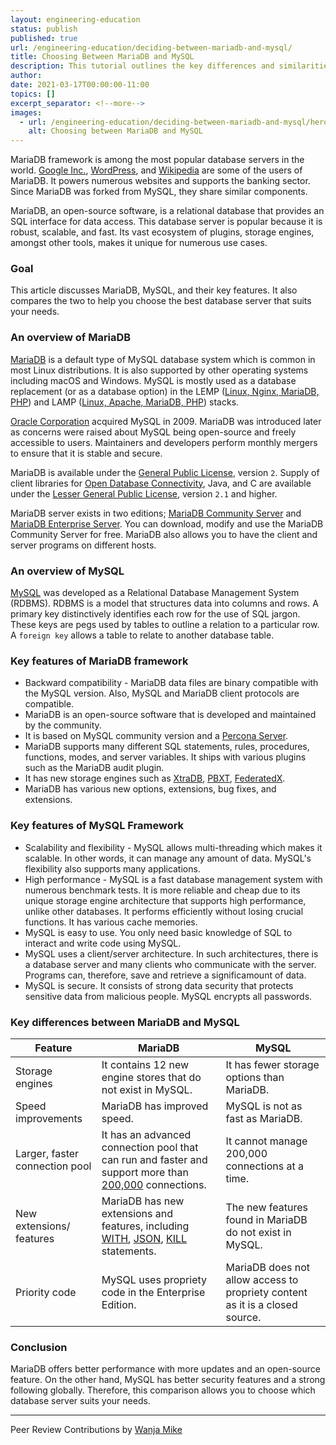```yaml
---
layout: engineering-education
status: publish
published: true
url: /engineering-education/deciding-between-mariadb-and-mysql/
title: Choosing Between MariaDB and MySQL
description: This tutorial outlines the key differences and similarities of MariaDB and MySQL. It also discusses the unique features of these database frameworks.  
author: 
date: 2021-03-17T00:00:00-11:00
topics: []
excerpt_separator: <!--more-->
images:
  - url: /engineering-education/deciding-between-mariadb-and-mysql/hero.jpg
    alt: Choosing between MariaDB and MySQL
---
```

MariaDB framework is among the most popular database servers in the world. [Google Inc.](https://about.google/), [WordPress](https://wordpress.com/), and [Wikipedia](https://www.wikipedia.org/) are some of the users of MariaDB. It powers numerous websites and supports the banking sector. Since MariaDB was forked from MySQL, they share similar components.
<!--more-->
MariaDB, an open-source software, is a relational database that provides an SQL interface for data access. This database server is popular because it is robust, scalable, and fast. Its vast ecosystem of plugins, storage engines, amongst other tools, makes it unique for numerous use cases.

### Goal
This article discusses MariaDB, MySQL, and their key features. It also compares the two to help you choose the best database server that suits your needs.

### An overview of MariaDB
[MariaDB](https://mariadb.org/) is a default type of MySQL database system which is common in most Linux distributions. It is also supported by other operating systems including macOS and Windows. MySQL is mostly used as a database replacement (or as a database option) in the LEMP ([Linux, Nginx, MariaDB, PHP](https://www.digitalocean.com/community/tutorials/what-is-lemp)) and LAMP ([Linux, Apache, MariaDB, PHP](https://en.wikipedia.org/wiki/LAMP_(software_bundle)#)) stacks.

[Oracle Corporation](https://www.oracle.com/corporate/) acquired MySQL in 2009. MariaDB was introduced later as concerns were raised about MySQL being open-source and freely accessible to users. Maintainers and developers perform monthly mergers to ensure that it is stable and secure.

MariaDB is available under the [General Public License](https://www.gnu.org/licenses/old-licenses/gpl-2.0.en.html), version `2`. Supply of client libraries for [Open Database Connectivity](https://en.wikipedia.org/wiki/Open_Database_Connectivity), Java, and C are available under the [Lesser General Public License](https://www.gnu.org/licenses/old-licenses/lgpl-2.1.en.html), version `2.1` and higher.

MariaDB server exists in two editions; [MariaDB Community Server](https://mariadb.com/docs/features/mariadb-community-server/) and [MariaDB Enterprise Server](https://mariadb.com/docs/features/mariadb-enterprise-server/). You can download, modify and use the MariaDB Community Server for free. MariaDB also allows you to have the client and server programs on different hosts.

### An overview of MySQL
[MySQL](https://www.mysql.com/) was developed as a Relational Database Management System (RDBMS). RDBMS is a model that structures data into columns and rows. A primary key distinctively identifies each row for the use of SQL jargon. These keys are pegs used by tables to outline a relation to a particular row. A `foreign key` allows a table to relate to another database table.

### Key features of MariaDB framework
- Backward compatibility - MariaDB data files are binary compatible with the MySQL version. Also, MySQL and MariaDB client protocols are compatible.
- MariaDB is an open-source software that is developed and maintained by the community.
- It is based on MySQL community version and a [Percona Server](https://www.percona.com/software/mysql-database/percona-server).
- MariaDB supports many different SQL statements, rules, procedures, functions, modes, and server variables. It ships with various plugins such as the MariaDB audit plugin.
- It has new storage engines such as [XtraDB](https://mariadb.com/kb/en/about-xtradb/), [PBXT](https://mariadb.com/kb/en/pbxt-storage-engine/), [FederatedX](https://mariadb.com/kb/en/about-federatedx/).
- MariaDB has various new options, extensions, bug fixes, and extensions.

### Key features of MySQL Framework
- Scalability and flexibility - MySQL allows multi-threading which makes it scalable. In other words, it can manage any amount of data. MySQL's flexibility also supports many applications.
- High performance - MySQL is a fast database management system with numerous benchmark tests. It is more reliable and cheap due to its unique storage engine architecture that supports high performance, unlike other databases. It performs efficiently without losing crucial functions. It has various cache memories.
- MySQL is easy to use. You only need basic knowledge of SQL to interact and write code using MySQL.
- MySQL uses a client/server architecture. In such architectures, there is a database server and many clients who communicate with the server. Programs can, therefore, save and retrieve a significamount of data.
- MySQL is secure. It consists of strong data security that protects sensitive data from malicious people. MySQL encrypts all passwords.

### Key differences between MariaDB and MySQL

| Feature | MariaDB | MySQL |
| --- | --- | --- |
| Storage engines| It contains 12 new engine stores that do not exist in MySQL. | It has fewer storage options than MariaDB. |
| Speed improvements | MariaDB has improved speed. | MySQL is not as fast as MariaDB. |
| Larger, faster connection pool | It has an advanced connection pool that can run and faster and support more than [200,000](https://mariadb.com/kb/en/incompatibilities-and-feature-differences-between-mariadb-103-and-mysql-57/) connections. | It cannot manage 200,000 connections at a time. |
| New extensions/ features | MariaDB has new extensions and features, including [WITH](https://mariadb.com/kb/en/with/), [JSON](https://mariadb.com/kb/en/json-functions/), [KILL](https://mariadb.com/kb/en/mysql_kill/) statements. | The new features found in MariaDB do not exist in MySQL. |
| Priority code | MySQL uses propriety code in the Enterprise Edition. | MariaDB does not allow access to propriety content as it is a closed source. |

### Conclusion
MariaDB offers better performance with more updates and an open-source feature. On the other hand, MySQL has better security features and a strong following globally. Therefore, this comparison allows you to choose which database server suits your needs. 

---
Peer Review Contributions by [Wanja Mike](/engineering-education/authors/michael-barasa/)